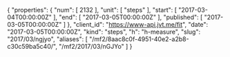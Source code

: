 {
  "properties": {
    "num": [
      2132
    ],
    "unit": [
      "steps"
    ],
    "start": [
      "2017-03-04T00:00:00Z"
    ],
    "end": [
      "2017-03-05T00:00:00Z"
    ],
    "published": [
      "2017-03-05T00:00:00Z"
    ]
  },
  "client_id": "https://www-api.jvt.me/fit",
  "date": "2017-03-05T00:00:00Z",
  "kind": "steps",
  "h": "h-measure",
  "slug": "2017/03/ngjyo",
  "aliases": [
    "/mf2/8aac8c0f-4951-40e2-a2b8-c30c59ba5c40/",
    "/mf2/2017/03/nGJYo"
  ]
}
